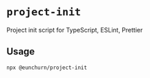 # `project-init`

Project init script for TypeScript, ESLint, Prettier

## Usage

```sh
npx @eunchurn/project-init
```

